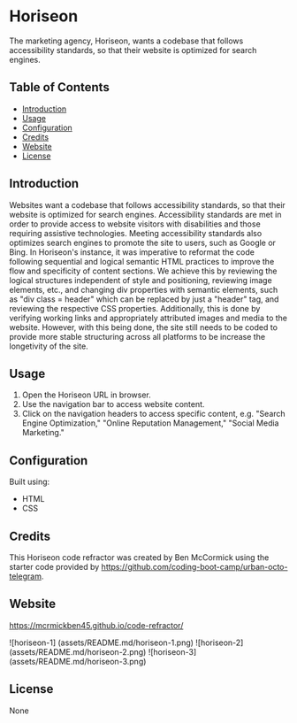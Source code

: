 # Horiseon

The marketing agency, Horiseon, wants a codebase that follows accessibility standards, so that their website is optimized for search engines.

## Table of Contents

- [Introduction](#introduction)
- [Usage](#usage)
- [Configuration](#configuration)
- [Credits](#credits)
- [Website](#website)
- [License](#license)

## Introduction

Websites want a codebase that follows accessibility standards, so that their website is optimized for search engines. Accessibility standards are met in order to provide access to website visitors with disabilities and those requiring assistive technologies. Meeting accessibility standards also optimizes search engines to promote the site to users, such as Google or Bing. In Horiseon's instance, it was imperative to reformat the code following sequential and logical semantic HTML practices to improve the flow and specificity of content sections. We achieve this by reviewing the logical structures independent of style and positioning, reviewing image elements, etc., and changing div properties with semantic elements, such as "div class = header" which can be replaced by just a "header" tag, and reviewing the respective CSS properties. Additionally, this is done by verifying working links and appropriately attributed images and media to the website. However, with this being done, the site still needs to be coded to provide more stable structuring across all platforms to be increase the longetivity of the site.

## Usage
1. Open the Horiseon URL in browser.
2. Use the navigation bar to access website content. 
3. Click on the navigation headers to access specific content, e.g. "Search Engine Optimization," "Online Reputation Management," "Social Media Marketing."

## Configuration
Built using:
- HTML
- CSS

## Credits 

This Horiseon code refractor was created by Ben McCormick using the starter code provided by https://github.com/coding-boot-camp/urban-octo-telegram.

## Website
https://mcrmickben45.github.io/code-refractor/

![horiseon-1] (assets/README.md/horiseon-1.png)
![horiseon-2] (assets/README.md/horiseon-2.png)
![horiseon-3] (assets/README.md/horiseon-3.png)

## License
None